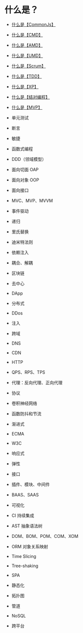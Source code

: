 # 什么是？

* [什么是【CommonJs】](./src/glossary/commonjs.md)
* [什么是【CMD】](./src/glossary/cmd.md)
* [什么是【AMD】](./src/glossary/amd.md)
* [什么是【UMD】](./src/glossary/umd.md)

* [什么是【Scrum】](./src/glossary/scrum.md)
* [什么是【TDD】](./src/glossary/tdd.md)
* [什么是【XP】](./src/glossary/xp.md)
* [什么是【结对编程】](./src/glossary/pair-programming.md)
* [什么是【MVP】](./src/glossary/mvp.md)
* 单元测试
* 断言
* 敏捷 

* 函数式编程
* DDD（领域模型）
* 面向切面 OAP
* 面向对象 OOP
* 面向接口
* MVC、MVP、MVVM
* 事件驱动

* 递归
* 里氏替换
* 迪米特法则
* 依赖注入
* 耦合、解耦

* 区块链
* 去中心
* DApp
* 分布式

* DDos
* 注入
* 跨域
* DNS
* CDN
* HTTP
* QPS、RPS、TPS
* 代理：反向代理、正向代理
* 协议

* 卷积神经网络
* 函数防抖和节流
* 渐进式
* ECMA
* W3C
* 响应式
* 弹性
* 接口
* 插件、模块、中间件
* BAAS、SAAS
* 可视化
* CI 持续集成 
* AST 抽象语法树
* DOM、BOM、POM、COM、XOM
* ORM 对象关系映射
* Time Slicing
* Tree-shaking
* SPA
* 静态化
* 拓扑图
* 管道
* NoSQL
* 跨平台

